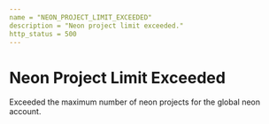 ```yaml
---
name = "NEON_PROJECT_LIMIT_EXCEEDED"
description = "Neon project limit exceeded."
http_status = 500
---
```


# Neon Project Limit Exceeded

Exceeded the maximum number of neon projects for the global neon account.
